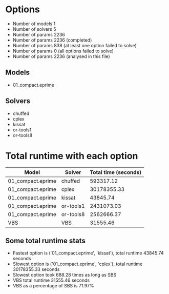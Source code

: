 

# Options


- Number of models         1
- Number of solvers        5
- Number of params      2236
- Number of params      2236 (completed)
- Number of params       838 (at least one option failed to solve)
- Number of params         0 (all options failed to solve)
- Number of params      2236 (analysed in this file)


## Models


 - 01_compact.eprime


## Solvers


 - chuffed
 - cplex
 - kissat
 - or-tools1
 - or-tools8


# Total runtime with each option


 | Model | Solver | Total time (seconds) | 
 | -- | -- | -- | 
 | 01_compact.eprime | chuffed | 593317.12 | 
 | 01_compact.eprime | cplex | 30178355.33 | 
 | 01_compact.eprime | kissat | 43845.74 | 
 | 01_compact.eprime | or-tools1 | 2431073.03 | 
 | 01_compact.eprime | or-tools8 | 2562666.37 | 
 | VBS | VBS | 31555.46 | 


## Some total runtime stats


 - Fastest option is ('01_compact.eprime', 'kissat'), total runtime 43845.74 seconds
 - Slowest option is ('01_compact.eprime', 'cplex'), total runtime 30178355.33 seconds
 - Slowest option took 688.28 times as long as SBS
 - VBS total runtime 31555.46 seconds
 - VBS as a percentage of SBS is 71.97%
